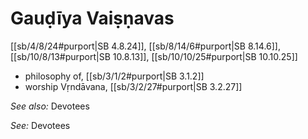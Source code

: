 # Gauḍīya Vaiṣṇavas

[[sb/4/8/24#purport|SB 4.8.24]], [[sb/8/14/6#purport|SB 8.14.6]], [[sb/10/8/13#purport|SB 10.8.13]], [[sb/10/10/25#purport|SB 10.10.25]]

* philosophy of, [[sb/3/1/2#purport|SB 3.1.2]]
* worship Vṛndāvana, [[sb/3/2/27#purport|SB 3.2.27]]

*See also:* Devotees

*See:* Devotees
